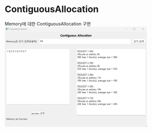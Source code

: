 # ContiguousAllocation
Memory에 대한 ContiguousAllocation 구현
<img src="./pic/main.jpg" width="450px"> <br>